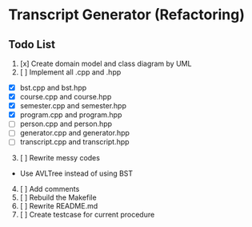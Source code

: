 # Transcript Generator (Refactoring)

## Todo List
1. [x] Create domain model and class diagram by UML 
2. [ ] Implement all .cpp and .hpp
  - [x] bst.cpp and bst.hpp
  - [x] course.cpp and course.hpp
  - [x] semester.cpp and semester.hpp
  - [x] program.cpp and program.hpp
  - [ ] person.cpp and person.hpp
  - [ ] generator.cpp and generator.hpp
  - [ ] transcript.cpp and transcript.hpp
3. [ ] Rewrite messy codes
  - Use AVLTree instead of using BST
4. [ ] Add comments
5. [ ] Rebuild the Makefile
6. [ ] Rewrite README.md
7. [ ] Create testcase for current procedure